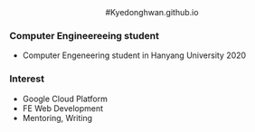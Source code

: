 <div align=center>
#Kyedonghwan.github.io

</div>

### Computer Engineereeing student
- Computer Engeneering student in Hanyang University 2020


### Interest
- Google Cloud Platform
- FE Web Development
- Mentoring, Writing

<div align=center>
